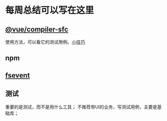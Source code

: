# 每周总结可以写在这里




## [@vue/compiler-sfc](https://github.com/vuejs/vue-next/tree/master/packages/compiler-sfc)

使用方法，可以看它的测试用例。[小技巧](https://github.com/vuejs/vue-next/blob/master/packages/compiler-sfc/__tests__/compileTemplate.spec.ts)

## npm


## [fsevent](https://github.com/fsevents/fsevents)

## 测试

重要的是测试，而不是用什么工具；
不推荐带UI的业务，写测试用例，主要是基础库；

